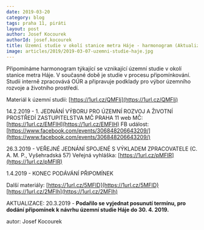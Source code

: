```yaml
---
date: 2019-03-20
category: blog
tags: praha 11, piráti
layout: post
author: Josef Kocourek
authorId: josef.kocourek
title: Územní studie v okolí stanice metra Háje - harmonogram (Aktualizováno 20. 3.2019)
image: articles/2019/2019-03-07-uzemni-studie-haje.jpg
---
```


Připomínáme harmonogram týkající se vznikající územní studie v okolí stanice metra Háje. V současné době je studie v procesu připomínkování. Studii interně zpracovává OÚR a připravuje podklady pro výbor územního rozvoje a životního prostředí.

Materiál k územní studii: [https://1url.cz/QMFIj](https://1url.cz/QMFIj) 


14.2.2019 - 1. JEDNÁNÍ VÝBORU PRO ÚZEMNÍ ROZVOJ A ŽIVOTNÍ PROSTŘEDÍ ZASTUPITELSTVA MČ PRAHA 11
web MČ: [https://1url.cz/EMFIH](https://1url.cz/EMFIH)
FB událost: [https://www.facebook.com/events/306848206643209/](https://www.facebook.com/events/306848206643209/) 

26.3.2019 - VEŘEJNÉ JEDNÁNÍ SPOJENÉ S VÝKLADEM ZPRACOVATELE (C. A. M. P., Vyšehradská 57)
Veřejná vyhláška: [https://1url.cz/pMFIR](https://1url.cz/pMFIR) 

1.4.2019 - KONEC PODÁVÁNÍ PŘIPOMÍNEK



Další materiály:
[https://1url.cz/5MFID](https://1url.cz/5MFID)
[https://1url.cz/2MFIh](https://1url.cz/2MFIh)
 
AKTUALIZACE: 20.3.2019 - **Podařilo se vyjednat posunutí termínu, pro dodání připomínek k návrhu územní studie Háje do 30. 4. 2019.**

autor: Josef Kocourek

